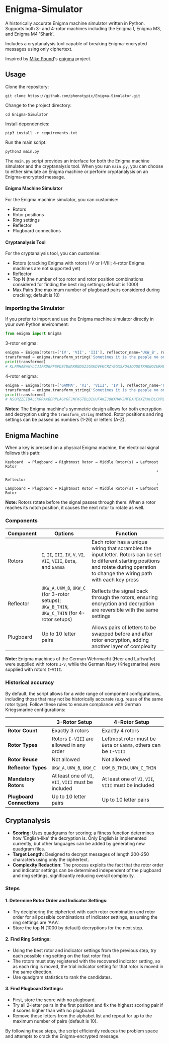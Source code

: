 # Enigma-Simulator

A historically accurate Enigma machine simulator written in Python. Supports both 3- and 4-rotor machines including the Enigma I, Enigma M3, and Enigma M4 'Shark'.

Includes a cryptanalysis tool capable of breaking Enigma-encrypted messages using only ciphertext.

Inspired by [Mike Pound](https://github.com/mikepound)'s [enigma](https://github.com/mikepound/enigma) project.

## Usage

Clone the repository:
```
git clone https://github.com/phenotypic/Enigma-Simulator.git
```

Change to the project directory:
```
cd Enigma-Simulator
```

Install dependencies:
```
pip3 install -r requirements.txt
```

Run the main script:
```
python3 main.py
```

The `main.py` script provides an interface for both the Enigma machine simulator and the cryptanalysis tool. When you run `main.py`, you can choose to either simulate an Enigma machine or perform cryptanalysis on an Enigma-encrypted message.

#### Enigma Machine Simulator

For the Enigma machine simulator, you can customise:
- Rotors
- Rotor positions
- Ring settings
- Reflector
- Plugboard connections

#### Cryptanalysis Tool

For the cryptanalysis tool, you can customise:
- Rotors (cracking Enigma with rotors I-V or I-VIII; 4-rotor Enigma machines are not supported yet)
- Reflector
- Top N (the number of top rotor and rotor position combinations considered for finding the best ring settings; default is 1000)
- Max Pairs (the maximum number of plugboard pairs considered during cracking; default is 10)

### Importing the Simulator

If you prefer to import and use the Enigma machine simulator directly in your own Python environment:

```python
from enigma import Enigma
```

3-rotor enigma:
```python
enigma = Enigma(rotors=['IV', 'VII', 'III'], reflector_name='UKW_B', rotor_positions=[18, 5, 21], ring_settings=[2, 14, 19], plugboard_connections=['BQ', 'CR', 'DI', 'EJ', 'KW', 'MT', 'OS', 'PX', 'UZ', 'GH'])
transformed = enigma.transform_string('Sometimes it is the people no one can imagine anything of who do the things no one can imagine')
print(transformed)
# KLFNHABWWYLCJIFRDGPFSPDETDNAKRNDSZJGXKDVFKCRZYEGXSXQAJOQQOTXHONGIURHBKPYIACN
```

4-rotor enigma:
```python
enigma = Enigma(rotors=['GAMMA', 'VI', 'VIII', 'IV'], reflector_name='UKW_C_THIN', rotor_positions=[19, 6, 25, 3], ring_settings=[8, 2, 12, 20], plugboard_connections=['BQ', 'CR', 'DI', 'EJ', 'KW', 'MT', 'OS', 'PX', 'UZ', 'GH'])
transformed = enigma.transform_string('Sometimes it is the people no one can imagine anything of who do the things no one can imagine')
print(transformed)
# NSORZZEIBALCKRRAXBDRPLAGYGFJNFKGTBLBIUUFAKZJQWXMAVJMFBXHEXXZKKHDLCMRBDEXJDVJ
```

**Notes:** The Enigma machine's symmetric design allows for both encryption and decryption using the `transform_string` method. Rotor positions and ring settings can be passed as numbers (1-26) or letters (A-Z).

## Enigma Machine

When a key is pressed on a physical Enigma machine, the electrical signal follows this path:

```
Keyboard  → Plugboard → Rightmost Rotor → Middle Rotor(s) → Leftmost Rotor
                                                                   ↓
                                                               Reflector
                                                                   ↓
Lampboard ← Plugboard ← Rightmost Rotor ← Middle Rotor(s) ← Leftmost Rotor
```

**Note:** Rotors rotate before the signal passes through them. When a rotor reaches its notch position, it causes the next rotor to rotate as well.

### Components

| Component | Options | Function |
| --- | --- | --- |
| Rotors | `I`, `II`, `III`, `IV`, `V`, `VI`, `VII`, `VIII`, `Beta`, and `Gamma` | Each rotor has a unique wiring that scrambles the input letter. Rotors can be set to different starting positions and rotate during operation to change the wiring path with each key press |
| Reflector | `UKW_A`, `UKW_B`, `UKW_C` (for 3-rotor setups); `UKW_B_THIN`, `UKW_C_THIN` (for 4-rotor setups) | Reflects the signal back through the rotors, ensuring encryption and decryption are reversible with the same settings |
| Plugboard | Up to 10 letter pairs | Allows pairs of letters to be swapped before and after rotor encryption, adding another layer of complexity |

**Note:** Enigma machines of the German Wehrmacht (Heer and Luftwaffe) were supplied with rotors `I`-`V`, while the German Navy (Kriegsmarine) were supplied with rotors `I`-`VIII`.

### Historical accuracy

By default, the script allows for a wide range of component configurations, including those that may not be historically accurate (e.g. reuse of the same rotor type). Follow these rules to ensure compliance with German Kriegsmarine configurations:

| | 3-Rotor Setup | 4-Rotor Setup |
| --- | --- | --- |
| **Rotor Count** | Exactly 3 rotors | Exactly 4 rotors |
| **Rotor Types** | Rotors `I`-`VIII` are allowed in any order | Leftmost rotor must be `Beta` or `Gamma`, others can be `I`-`VIII` |
| **Rotor Reuse** | Not allowed | Not allowed |
| **Reflector Types** | `UKW_A`, `UKW_B`, `UKW_C` | `UKW_B_THIN`, `UKW_C_THIN` |
| **Mandatory Rotors** | At least one of `VI`, `VII`, `VIII` must be included | At least one of `VI`, `VII`, `VIII` must be included |
| **Plugboard Connections** | Up to 10 letter pairs | Up to 10 letter pairs |

## Cryptanalysis

- **Scoring**: Uses quadgrams for scoring; a fitness function determines how 'English-like' the decryption is. Only English is implemented currently, but other languages can be added by generating new quadgram files.
- **Target Length**: Designed to decrypt messages of length 200-250 characters using only the ciphertext.
- **Complexity Reduction**: The process exploits the fact that the rotor order and indicator settings can be determined independent of the plugboard and ring settings, significantly reducing overall complexity.

### Steps

#### 1. Determine Rotor Order and Indicator Settings:

- Try deciphering the ciphertext with each rotor combination and rotor order for all possible combinations of indicator settings, assuming the ring settings are 'AAA'.
- Store the top N (1000 by default) decryptions for the next step.

#### 2. Find Ring Settings:

- Using the best rotor and indicator settings from the previous step, try each possible ring setting on the fast rotor first.
- The rotors must stay registered with the recovered indicator setting, so as each ring is moved, the trial indicator setting for that rotor is moved in the same direction.
- Use quadgram statistics to rank the candidates.

#### 3. Find Plugboard Settings:

- First, store the score with no plugboard.
- Try all 2-letter pairs in the first position and fix the highest scoring pair if it scores higher than with no plugboard.
- Remove those letters from the alphabet list and repeat for up to the maximum number of pairs (default is 10).

By following these steps, the script efficiently reduces the problem space and attempts to crack the Enigma-encrypted message.
